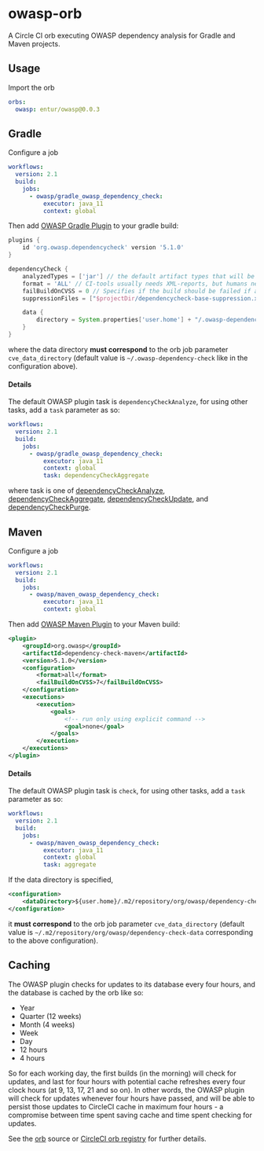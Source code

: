 # owasp-orb
A Circle CI orb executing OWASP dependency analysis for Gradle and Maven projects.

## Usage
Import the orb

```yaml
orbs:
  owasp: entur/owasp@0.0.3
```

## Gradle

Configure a job

```yaml
workflows:
  version: 2.1
  build:
    jobs:
      - owasp/gradle_owasp_dependency_check:
          executor: java_11
          context: global
```

Then add [OWASP Gradle Plugin](https://github.com/jeremylong/DependencyCheck) to your gradle build:

```groovy
plugins {
    id 'org.owasp.dependencycheck' version '5.1.0'
}

dependencyCheck {
    analyzedTypes = ['jar'] // the default artifact types that will be analyzed.
    format = 'ALL' // CI-tools usually needs XML-reports, but humans needs HTML.
    failBuildOnCVSS = 0 // Specifies if the build should be failed if a CVSS score equal to or above a specified level is identified.
    suppressionFiles = ["$projectDir/dependencycheck-base-suppression.xml"] // specify a list of known issues which contain false-positives

    data {
        directory = System.properties['user.home'] + "/.owasp-dependency-check" // must correspond with CircleCI-configuration
    }
}
```

where the data directory __must correspond__ to the orb job parameter `cve_data_directory` (default value is `~/.owasp-dependency-check` like in the configuration above).


#### Details
The default OWASP plugin task is `dependencyCheckAnalyze`, for using other tasks, add a `task` parameter as so:

```yaml
workflows:
  version: 2.1
  build:
    jobs:
      - owasp/gradle_owasp_dependency_check:
          executor: java_11
          context: global
          task: dependencyCheckAggregate
```

where task is one of [dependencyCheckAnalyze](https://jeremylong.github.io/DependencyCheck/dependency-check-gradle/configuration.html), [dependencyCheckAggregate](https://jeremylong.github.io/DependencyCheck/dependency-check-gradle/configuration-aggregate.html), [dependencyCheckUpdate](https://jeremylong.github.io/DependencyCheck/dependency-check-gradle/configuration-update.html), and [dependencyCheckPurge](https://jeremylong.github.io/DependencyCheck/dependency-check-gradle/configuration-purge.html).

## Maven 
Configure a job

```yaml
workflows:
  version: 2.1
  build:
    jobs:
      - owasp/maven_owasp_dependency_check:
          executor: java_11
          context: global
```

Then add [OWASP Maven Plugin](https://jeremylong.github.io/DependencyCheck/dependency-check-maven/index.html) to your Maven build:

```xml
<plugin>
    <groupId>org.owasp</groupId>
    <artifactId>dependency-check-maven</artifactId>
    <version>5.1.0</version>
    <configuration>
        <format>all</format>
        <failBuildOnCVSS>7</failBuildOnCVSS>
    </configuration>
    <executions>
        <execution>
            <goals>
                <!-- run only using explicit command -->
                <goal>none</goal>
            </goals>
        </execution>
    </executions>
</plugin>

```

#### Details

The default OWASP plugin task is `check`, for using other tasks, add a `task` parameter as so:

```yaml
workflows:
  version: 2.1
  build:
    jobs:
      - owasp/maven_owasp_dependency_check:
          executor: java_11
          context: global
          task: aggregate
```

If the data directory is specified, 

```xml
<configuration>
    <dataDirectory>${user.home}/.m2/repository/org/owasp/dependency-check-data</dataDirectory>
</configuration>
```

it __must correspond__ to the orb job parameter `cve_data_directory` (default value is `~/.m2/repository/org/owasp/dependency-check-data` corresponding to the above configuration). 


## Caching
The OWASP plugin checks for updates to its database every four hours, and the database is cached by the orb like so:

 * Year
 * Quarter (12 weeks)
 * Month (4 weeks)
 * Week
 * Day
 * 12 hours
 * 4 hours

So for each working day, the first builds (in the morning) will check for updates, and last for four hours with potential cache refreshes every four clock hours (at 9, 13, 17, 21 and so on). In other words, the OWASP plugin will check for updates whenever four hours have passed, and will be able to persist those updates to CircleCI cache in maximum four hours - a compromise between time spent saving cache and time spent checking for updates.

See the [orb](/src/@orb.yml) source or [CircleCI orb registry](https://circleci.com/orbs/registry/orb/entur/owasp) for further details.
